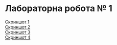 # Лабораторна робота № 1 
[Скриншот 1](img1/0.png)  
[Скриншот 2](img1/1.png)  
[Скриншот 3](img1/2.png)  
[Скриншот 4](img1/3.png)
